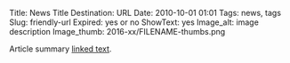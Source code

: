 Title: News Title 
Destination: URL
Date: 2010-10-01 01:01 
Tags: news, tags 
Slug: friendly-url 
Expired: yes or no
ShowText: yes
Image_alt: image description
Image_thumb: 2016-xx/FILENAME-thumbs.png

Article summary [linked text](http://www.google.com).

<!-- USEFUL CUT AND PASTE STUFF.

<img src="/theme/img/news/201X-XX/XXXX.png" alt="words" class="float_left">

<img src="/theme/img/news/201X-XX/XXXX.png" alt="words" class="float_right">

<a href="#" target="_blank">

-->